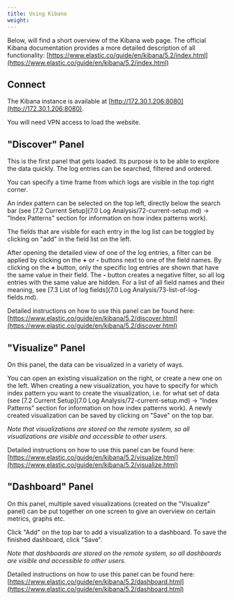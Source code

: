```yaml
---
title: Using Kibana
weight:
---
```


Below, will find a short overview of the Kibana web page. The official Kibana documentation provides a more detailed description of all functionality: [https://www.elastic.co/guide/en/kibana/5.2/index.html](https://www.elastic.co/guide/en/kibana/5.2/index.html)

## Connect

The Kibana instance is available at [http://172.30.1.206:8080](http://172.30.1.206:8080).

You will need VPN access to load the website.

## "Discover" Panel

This is the first panel that gets loaded. Its purpose is to be able to explore the data quickly. The log entries can be searched, filtered and ordered.

You can specify a time frame from which logs are visible in the top right corner.

An index pattern can be selected on the top left, directly below the search bar \(see [7.2 Current Setup](7.0 Log Analysis/72-current-setup.md) -&gt; "Index Patterns" section for information on how index patterns work\).

The fields that are visible for each entry in the log list can be toggled by clicking on "add" in the field list on the left.

After opening the detailed view of one of the log entries, a filter can be applied by clicking on the **+** or **-** buttons next to one of the field names. By clicking on the **+** button, only the specific log entries are shown that have the same value in their field. The **-** button creates a negative filter, so all log entries with the same value are hidden. For a list of all field names and their meaning, see [7.3 List of log fields](7.0 Log Analysis/73-list-of-log-fields.md).

Detailed instructions on how to use this panel can be found here: [https://www.elastic.co/guide/en/kibana/5.2/discover.html](https://www.elastic.co/guide/en/kibana/5.2/discover.html)

## "Visualize" Panel

On this panel, the data can be visualized in a variety of ways.

You can open an existing visualization on the right, or create a new one on the left. When creating a new visualization, you have to specify for which index pattern you want to create the visualization, i.e. for what set of data \(see [7.2 Current Setup](7.0 Log Analysis/72-current-setup.md) -&gt; "Index Patterns" section for information on how index patterns work\). A newly created visualization can be saved by clicking on "Save" on the top bar.

_Note that visualizations are stored on the remote system, so all visualizations are visible and accessible to other users._

Detailed instructions on how to use this panel can be found here: [https://www.elastic.co/guide/en/kibana/5.2/visualize.html](https://www.elastic.co/guide/en/kibana/5.2/visualize.html)

## "Dashboard" Panel

On this panel, multiple saved visualizations \(created on the "Visualize" panel\) can be put together on one screen to give an overview on certain metrics, graphs etc.

Click "Add" on the top bar to add a visualization to a dashboard. To save the finished dashboard, click "Save".

_Note that dashboards are stored on the remote system, so all dashboards are visible and accessible to other users._

Detailed instructions on how to use this panel can be found here: [https://www.elastic.co/guide/en/kibana/5.2/dashboard.html](https://www.elastic.co/guide/en/kibana/5.2/dashboard.html)

